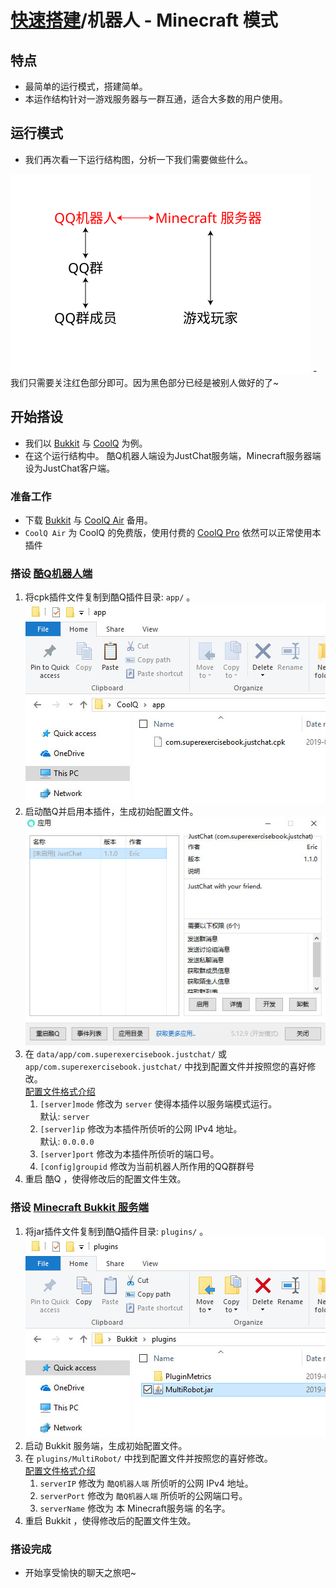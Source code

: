# [快速搭建](../)/机器人 - Minecraft 模式

## 特点
- 最简单的运行模式，搭建简单。
- 本运作结构针对一游戏服务器与一群互通，适合大多数的用户使用。

## 运行模式
- 我们再次看一下运行结构图，分析一下我们需要做些什么。  
<img src="../image/structure1.svg" width="480"/>
- 我们只需要关注红色部分即可。因为黑色部分已经是被别人做好的了~

## 开始搭设
- 我们以 [Bukkit](../../install/bukkit/) 与 [CoolQ](../../install/coolq/) 为例。
- 在这个运行结构中。 酷Q机器人端设为JustChat服务端，Minecraft服务器端设为JustChat客户端。
### 准备工作
- 下载 [Bukkit](https://bukkit.org) 与 [CoolQ Air](https://cqp.im/air) 备用。   
- `CoolQ Air` 为 CoolQ 的免费版，使用付费的 [CoolQ Pro](https://cqp.im/pro) 依然可以正常使用本插件

### 搭设 [酷Q机器人端](../../install/coolq/)
1. 将cpk插件文件复制到酷Q插件目录: `app/` 。  
![](../image/cq_0.jpg)
1. 启动酷Q并启用本插件，生成初始配置文件。  
![](../image/cq_1.jpg)
1. 在 `data/app/com.superexercisebook.justchat/` 或 `app/com.superexercisebook.justchat/` 中找到配置文件并按照您的喜好修改。  
[配置文件格式介绍](../../install/coolq/#配置文件)  
	1. `[server]mode` 修改为 `server` 使得本插件以服务端模式运行。  
	默认: `server`
	1. `[server]ip` 修改为本插件所侦听的公网 IPv4 地址。   
	默认: `0.0.0.0`
	1. `[server]port` 修改为本插件所侦听的端口号。
	1. `[config]groupid` 修改为当前机器人所作用的QQ群群号
1. 重启 酷Q ，使得修改后的配置文件生效。

### 搭设 [Minecraft Bukkit 服务端](../../install/bukkit/)
1. 将jar插件文件复制到酷Q插件目录: `plugins/` 。  
![](../image/bukkit_0.jpg)
1. 启动 Bukkit 服务端，生成初始配置文件。
1. 在 `plugins/MultiRobot/`  中找到配置文件并按照您的喜好修改。  
[配置文件格式介绍](../../install/bukkit/#配置文件)  
	1. `serverIP` 修改为 `酷Q机器人端` 所侦听的公网 IPv4 地址。
	1. `serverPort` 修改为 `酷Q机器人端` 所侦听的公网端口号。
	1. `serverName` 修改为 本 Minecraft服务端 的名字。
1. 重启 Bukkit ，使得修改后的配置文件生效。

### 搭设完成
- 开始享受愉快的聊天之旅吧~